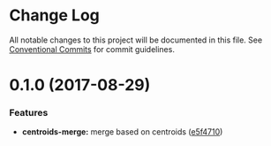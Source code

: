 # Change Log

All notable changes to this project will be documented in this file.
See [Conventional Commits](https://conventionalcommits.org) for commit guidelines.

<a name="0.1.0"></a>
# 0.1.0 (2017-08-29)


### Features

* **centroids-merge:** merge based on centroids ([e5f4710](https://github.com/mljs/array-xy/commit/e5f4710))
